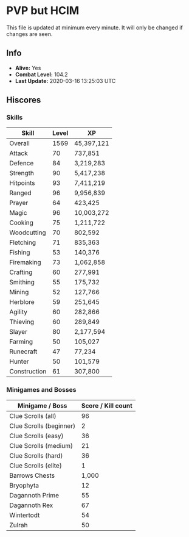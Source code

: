 # PVP but HCIM

This file is updated at minimum every minute. It will only be changed if changes are seen.

## Info

 - **Alive:** Yes
 - **Combat Level:** 104.2
 - **Last Update:** 2020-03-16 13:25:03 UTC

## Hiscores

### Skills

| Skill | Level | XP |
|--|--|--|
| Overall | 1569 | 45,397,121 |
| Attack | 70 | 737,851 |
| Defence | 84 | 3,219,283 |
| Strength | 90 | 5,417,238 |
| Hitpoints | 93 | 7,411,219 |
| Ranged | 96 | 9,956,839 |
| Prayer | 64 | 423,425 |
| Magic | 96 | 10,003,272 |
| Cooking | 75 | 1,211,722 |
| Woodcutting | 70 | 802,592 |
| Fletching | 71 | 835,363 |
| Fishing | 53 | 140,376 |
| Firemaking | 73 | 1,062,858 |
| Crafting | 60 | 277,991 |
| Smithing | 55 | 175,732 |
| Mining | 52 | 127,766 |
| Herblore | 59 | 251,645 |
| Agility | 60 | 282,866 |
| Thieving | 60 | 289,849 |
| Slayer | 80 | 2,177,594 |
| Farming | 50 | 105,027 |
| Runecraft | 47 | 77,234 |
| Hunter | 50 | 101,579 |
| Construction | 61 | 307,800 |

### Minigames and Bosses

| Minigame / Boss | Score / Kill count |
|--|--|
| Clue Scrolls (all) | 96 |
| Clue Scrolls (beginner) | 2 |
| Clue Scrolls (easy) | 36 |
| Clue Scrolls (medium) | 21 |
| Clue Scrolls (hard) | 36 |
| Clue Scrolls (elite) | 1 |
| Barrows Chests | 1,000 |
| Bryophyta | 12 |
| Dagannoth Prime | 55 |
| Dagannoth Rex | 67 |
| Wintertodt | 54 |
| Zulrah | 50 |
